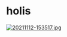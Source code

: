 # holis
[![20211112-153517.jpg](https://i.postimg.cc/9ffrjv2X/20211112-153517.jpg)](https://postimg.cc/yDwVmpW2)
